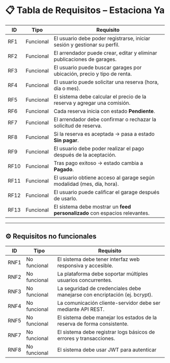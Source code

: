 # 📋 Tabla de Requisitos – Estaciona Ya

| ID   | Tipo      | Requisito                                                                  |
| ---- | --------- | -------------------------------------------------------------------------- |
| RF1  | Funcional | El usuario debe poder registrarse, iniciar sesión y gestionar su perfil.   |
| RF2  | Funcional | El arrendador puede crear, editar y eliminar publicaciones de garages.     |
| RF3  | Funcional | El usuario puede buscar garages por ubicación, precio y tipo de renta.     |
| RF4  | Funcional | El usuario puede solicitar una reserva (hora, día o mes).                  |
| RF5  | Funcional | El sistema debe calcular el precio de la reserva y agregar una comisión.   |
| RF6  | Funcional | Cada reserva inicia con estado **Pendiente**.                              |
| RF7  | Funcional | El arrendador debe confirmar o rechazar la solicitud de reserva.           |
| RF8  | Funcional | Si la reserva es aceptada → pasa a estado **Sin pagar**.                   |
| RF9  | Funcional | El usuario debe poder realizar el pago después de la aceptación.           |
| RF10 | Funcional | Tras pago exitoso → estado cambia a **Pagado**.                            |
| RF11 | Funcional | El usuario obtiene acceso al garage según modalidad (mes, día, hora).      |
| RF12 | Funcional | El usuario puede calificar el garage después de usarlo.                    |
| RF13 | Funcional | El sistema debe mostrar un **feed personalizado** con espacios relevantes. |

---

## ⚙️ Requisitos no funcionales

| ID   | Tipo         | Requisito                                                                  |
| ---- | ------------ | -------------------------------------------------------------------------- |
| RNF1 | No funcional | El sistema debe tener interfaz web responsiva y accesible.                 |
| RNF2 | No funcional | La plataforma debe soportar múltiples usuarios concurrentes.               |
| RNF3 | No funcional | La seguridad de credenciales debe manejarse con encriptación (ej. bcrypt). |
| RNF4 | No funcional | La comunicación cliente-servidor debe ser mediante API REST.               |
| RNF5 | No funcional | El sistema debe manejar los estados de la reserva de forma consistente.    |
| RNF7 | No funcional | El sistema debe registrar logs básicos de errores y transacciones.         |
| RNF8 | No funcional | El sistema debe usar JWT para autenticar                                   |
